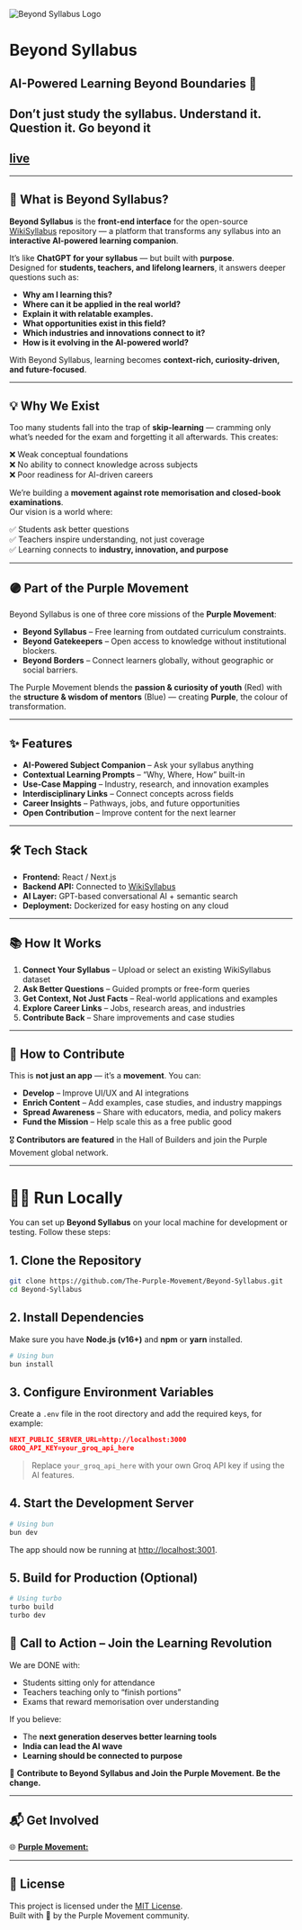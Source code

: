 ![Beyond Syllabus Logo](https://purple-movement.com/assets/logo_pm-Bx55hodj.png)

# Beyond Syllabus

## AI-Powered Learning Beyond Boundaries 🌟

## Don’t just study the syllabus. Understand it. Question it. Go beyond it

## [live](https://beyondsyllabus.in/)

---

## 🚀 What is Beyond Syllabus?

**Beyond Syllabus** is the **front-end interface** for the open-source [WikiSyllabus](https://github.com/The-Purple-Movement/WikiSyllabus) repository — a platform that transforms any syllabus into an **interactive AI-powered learning companion**.

It’s like **ChatGPT for your syllabus** — but built with **purpose**.  
Designed for **students, teachers, and lifelong learners**, it answers deeper questions such as:

- **Why am I learning this?**
- **Where can it be applied in the real world?**
- **Explain it with relatable examples.**
- **What opportunities exist in this field?**
- **Which industries and innovations connect to it?**
- **How is it evolving in the AI-powered world?**

With Beyond Syllabus, learning becomes **context-rich, curiosity-driven, and future-focused**.

---

## 💡 Why We Exist

Too many students fall into the trap of **skip-learning** — cramming only what’s needed for the exam and forgetting it all afterwards. This creates:

❌ Weak conceptual foundations  
❌ No ability to connect knowledge across subjects  
❌ Poor readiness for AI-driven careers  

We’re building a **movement against rote memorisation and closed-book examinations**.  
Our vision is a world where:

✅ Students ask better questions  
✅ Teachers inspire understanding, not just coverage  
✅ Learning connects to **industry, innovation, and purpose**  

---

## 🟣 Part of the Purple Movement

Beyond Syllabus is one of three core missions of the **Purple Movement**:

- **Beyond Syllabus** – Free learning from outdated curriculum constraints.  
- **Beyond Gatekeepers** – Open access to knowledge without institutional blockers.  
- **Beyond Borders** – Connect learners globally, without geographic or social barriers.  

The Purple Movement blends the **passion & curiosity of youth** (Red) with the **structure & wisdom of mentors** (Blue) — creating **Purple**, the colour of transformation.

---

## ✨ Features

- **AI-Powered Subject Companion** – Ask your syllabus anything  
- **Contextual Learning Prompts** – “Why, Where, How” built-in  
- **Use-Case Mapping** – Industry, research, and innovation examples  
- **Interdisciplinary Links** – Connect concepts across fields  
- **Career Insights** – Pathways, jobs, and future opportunities  
- **Open Contribution** – Improve content for the next learner  

---

## 🛠 Tech Stack

- **Frontend:** React / Next.js  
- **Backend API:** Connected to [WikiSyllabus](https://github.com/The-Purple-Movement/WikiSyllabus)  
- **AI Layer:** GPT-based conversational AI + semantic search  
- **Deployment:** Dockerized for easy hosting on any cloud  

---

## 📚 How It Works

1. **Connect Your Syllabus** – Upload or select an existing WikiSyllabus dataset  
2. **Ask Better Questions** – Guided prompts or free-form queries  
3. **Get Context, Not Just Facts** – Real-world applications and examples  
4. **Explore Career Links** – Jobs, research areas, and industries  
5. **Contribute Back** – Share improvements and case studies  

---

## 🤝 How to Contribute

This is **not just an app** — it’s a **movement**. You can:  

- **Develop** – Improve UI/UX and AI integrations  
- **Enrich Content** – Add examples, case studies, and industry mappings  
- **Spread Awareness** – Share with educators, media, and policy makers  
- **Fund the Mission** – Help scale this as a free public good  

🎖 **Contributors are featured** in the Hall of Builders and join the Purple Movement global network.

---

# 🏃‍♂️ Run Locally

You can set up **Beyond Syllabus** on your local machine for development or testing. Follow these steps:

## 1. Clone the Repository

```bash
git clone https://github.com/The-Purple-Movement/Beyond-Syllabus.git
cd Beyond-Syllabus
```

## 2. Install Dependencies

Make sure you have **Node.js (v16+)** and **npm** or **yarn** installed.

```bash
# Using bun
bun install

```

## 3. Configure Environment Variables

Create a `.env` file in the root directory and add the required keys, for example:

```json
NEXT_PUBLIC_SERVER_URL=http://localhost:3000
GROQ_API_KEY=your_groq_api_here
```

> Replace `your_groq_api_here` with your own Groq API key if using the AI features.

## 4. Start the Development Server

```bash
# Using bun
bun dev

```

The app should now be running at [http://localhost:3001](http://localhost:3001).

## 5. Build for Production (Optional)

```bash
# Using turbo
turbo build
turbo dev

```

## 📣 Call to Action – Join the Learning Revolution

We are DONE with:

- Students sitting only for attendance  
- Teachers teaching only to “finish portions”  
- Exams that reward memorisation over understanding  

If you believe:

- The **next generation deserves better learning tools**  
- **India can lead the AI wave**  
- **Learning should be connected to purpose**  

💜 **Contribute to Beyond Syllabus and Join the Purple Movement. Be the change.**

---

## 📬 Get Involved

🌐  [**Purple Movement:**](https://purple-movement.com/)

---

## 📜 License

This project is licensed under the [MIT License](LICENSE).  
Built with 💜 by the Purple Movement community.
